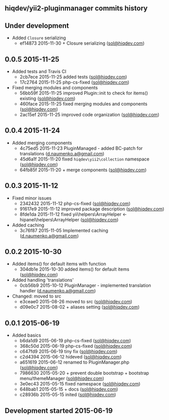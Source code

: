 hiqdev/yii2-pluginmanager commits history
-----------------------------------------

## Under development

- Added `Closure` serializing
    - ef14873 2015-11-30 + Closure serializing (sol@hiqdev.com)

## 0.0.5 2015-11-25

- Added tests and Travis CI
    - 2cb7ece 2015-11-25 added tests (sol@hiqdev.com)
    - 17c2764 2015-11-25 php-cs-fixed (sol@hiqdev.com)
- Fixed merging modules and components
    - 56bb59f 2015-11-25 improved Plugin::init to check for items() existing (sol@hiqdev.com)
    - 460face 2015-11-25 fixed merging modules and components (sol@hiqdev.com)
    - 2ac15ef 2015-11-25 improved code organization (sol@hiqdev.com)

## 0.0.4 2015-11-24

- Added merging components
    - 4c75ed5 2015-11-23 PluginManaged - added BC-patch for translations (d.naumenko.a@gmail.com)
    - 45d6a1f 2015-11-20 fixed `hiqdev\yii2\collection` namespace (sol@hiqdev.com)
    - 64fb85f 2015-11-20 + merge components (sol@hiqdev.com)

## 0.0.3 2015-11-12

- Fixed minor issues
    - 2342432 2015-11-12 php-cs-fixed (sol@hiqdev.com)
    - 91617e9 2015-11-12 improved package description (sol@hiqdev.com)
    - 8fde1da 2015-11-12 fixed yii\helpers\ArrayHelper <- hipanel\helpers\ArrayHelper (sol@hiqdev.com)
- Added caching
    - 3c76f87 2015-11-05 Implemented caching (d.naumenko.a@gmail.com)

## 0.0.2 2015-10-30

- Added items() for default items with function
    - 304db1e 2015-10-30 added items() for default items (sol@hiqdev.com)
- Added handling 'translations'
    - 0cb56b9 2015-10-12 PluginManager - implemented translation handler (d.naumenko.a@gmail.com)
- Changed: moved to src
    - e3ceae0 2015-08-26 moved to src (sol@hiqdev.com)
    - d09e0c7 2015-08-02 + aliases setting (sol@hiqdev.com)

## 0.0.1 2015-06-19

- Added basics
    - b6da1d9 2015-06-19 php-cs-fixed (sol@hiqdev.com)
    - 368c50d 2015-06-19 php-cs-fixed (sol@hiqdev.com)
    - c647fd9 2015-06-19 tiny fix (sol@hiqdev.com)
    - c2d4394 2015-06-12 hideved (sol@hiqdev.com)
    - a651619 2015-06-12 renamed to PluginManager.php (sol@hiqdev.com)
    - 7986630 2015-05-20 + prevent double bootstrap + bootstrap menu/themeManager (sol@hiqdev.com)
    - 3e0ec43 2015-05-15 fixed namespace (sol@hiqdev.com)
    - 648bab1 2015-05-15 + docs (sol@hiqdev.com)
    - c28936b 2015-05-15 inited (sol@hiqdev.com)

## Development started 2015-06-19

